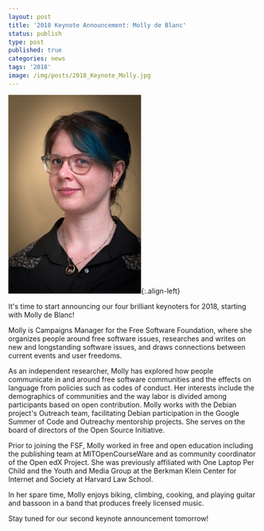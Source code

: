 ```yaml
---
layout: post
title: '2018 Keynote Announcement: Molly de Blanc'
status: publish
type: post
published: true
categories: news
tags: '2018'
image: /img/posts/2018_Keynote_Molly.jpg
---
```


![](/img/posts/2018_Keynote_Molly.jpg){:.align-left}

It's time to start announcing our four brilliant keynoters for 2018, starting with Molly de Blanc!

Molly is Campaigns Manager for the Free Software Foundation, where she organizes people around free software issues, researches and writes on new and longstanding software issues, and draws connections between current events and user freedoms.

As an independent researcher, Molly has explored how people communicate in and around free software communities and the effects on language from policies such as codes of conduct. Her interests include the demographics of communities and the way labor is divided among participants based on open contribution. Molly works with the Debian project's Outreach team, facilitating Debian participation in the Google Summer of Code and Outreachy mentorship projects. She serves on the board of directors of the Open Source Initiative.

Prior to joining the FSF, Molly worked in free and open education including the publishing team at MITOpenCourseWare and as community coordinator of the Open edX Project. She was previously affiliated with One Laptop Per Child and the Youth and Media Group at the Berkman Klein Center for Internet and Society at Harvard Law School.

In her spare time, Molly enjoys biking, climbing, cooking, and playing guitar and bassoon in a band that produces freely licensed music.

Stay tuned for our second keynote announcement tomorrow!
